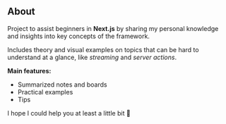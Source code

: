 ## About

Project to assist beginners in **Next.js** by sharing my personal knowledge and insights into key concepts of the framework. 

Includes theory and visual examples on topics that can be hard to understand at a glance, like *streaming* and *server actions*.

**Main features:**
- Summarized notes and boards
- Practical examples
- Tips

I hope I could help you at least a little bit 🤝
